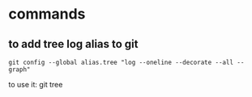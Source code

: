 # commands
## to add tree log alias to git 
```
git config --global alias.tree "log --oneline --decorate --all --graph"
```
to use it: git tree 
